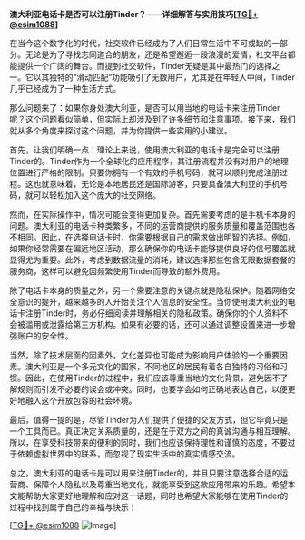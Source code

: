 **澳大利亚电话卡是否可以注册Tinder？——详细解答与实用技巧[[TG💪+ @esim1088](https://t.me/s/esim1088)]**

在当今这个数字化的时代，社交软件已经成为了人们日常生活中不可或缺的一部分。无论是为了寻找志同道合的朋友，还是希望邂逅一段浪漫的爱情，社交平台都能提供一个广阔的舞台。而提到社交软件，Tinder无疑是其中最热门的选择之一。它以其独特的“滑动匹配”功能吸引了无数用户，尤其是在年轻人中间，Tinder几乎已经成为了一种生活方式。

那么问题来了：如果你身处澳大利亚，是否可以用当地的电话卡来注册Tinder呢？这个问题看似简单，但实际上却涉及到了许多细节和注意事项。接下来，我们就从多个角度来探讨这个问题，并为你提供一些实用的小建议。

首先，让我们明确一点：理论上来说，使用澳大利亚的电话卡是完全可以注册Tinder的。Tinder作为一个全球化的应用程序，其注册流程并没有对用户的地理位置进行严格的限制。只要你拥有一个有效的手机号码，就可以顺利完成注册过程。这也就意味着，无论是本地居民还是国际游客，只要具备澳大利亚的手机号码，就可以轻松加入这个庞大的社交网络。

然而，在实际操作中，情况可能会变得更加复杂。首先需要考虑的是手机卡本身的问题。澳大利亚的电话卡种类繁多，不同的运营商提供的服务质量和覆盖范围也各不相同。因此，在选择电话卡时，你需要根据自己的需求做出明智的选择。例如，如果你经常需要在偏远地区活动，那么确保你的电话卡能够提供良好的信号覆盖就显得尤为重要。此外，考虑到数据流量的消耗，建议选择那些包含无限数据套餐的服务商，这样可以避免因频繁使用Tinder而导致的额外费用。

除了电话卡本身的质量之外，另一个需要注意的关键点就是隐私保护。随着网络安全意识的提升，越来越多的人开始关注个人信息的安全性。当你使用澳大利亚的电话卡注册Tinder时，务必仔细阅读并理解相关的隐私政策。确保你的个人资料不会被滥用或泄露给第三方机构。如果有必要的话，还可以通过调整设置来进一步增强账户的安全性。

当然，除了技术层面的因素外，文化差异也可能成为影响用户体验的一个重要因素。澳大利亚是一个多元文化的国家，不同地区的居民有着各自独特的习俗和习惯。因此，在使用Tinder的过程中，我们应该尊重当地的文化背景，避免因不了解规则而引发不必要的误会或冲突。同时，也要学会如何正确地表达自己，以便更好地融入这个开放包容的社会环境。

最后，值得一提的是，尽管Tinder为人们提供了便捷的交友方式，但它毕竟只是一个工具而已。真正决定关系质量的，还是在于双方之间的真诚沟通与相互理解。所以，在享受科技带来的便利的同时，我们也应该保持理性和谨慎的态度，不要过于依赖虚拟世界中的联系，而忽视了现实生活中的真实情感交流。

总之，澳大利亚的电话卡是可以用来注册Tinder的，并且只要注意选择合适的运营商、保障个人隐私以及尊重当地文化，就能享受到这款应用带来的乐趣。希望本文能帮助大家更好地理解和应对这一话题，同时也希望大家能够在使用Tinder的过程中找到属于自己的幸福与快乐！

[[TG💪+ @esim1088](https://t.me/s/esim1088) ![Image](https://i.postimg.cc/4NQfJmqS/Snipaste-2025-05-13-00-14-12.png)]